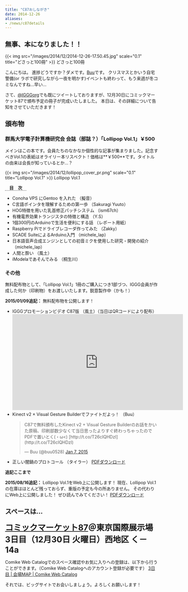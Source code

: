 ```yaml
---
title: "C87おしながき"
date: 2014-12-26
aliases:
- /news/c87details
---
```


## 無事、本になりました！！

{{< img src="/images/2014/12/2014-12-26-17.50.45.jpg" scale="0.1" title="どさっと100冊" >}} どさっと100冊

こんにちは。
進捗どうですか？ダメです。[Buu](http://twitter.com/buu0528)です。
クリスマスとかいう自宅警備(or ラボで研究しながら一夜を明かす)イベントも終わって、もう来週が冬コミなんですね…早い…

さて、[@IGGGorg](http://twitter.com/IGGGorg)でも既にツイートしておりますが、12月30日にコミックマーケット87で頒布予定の冊子が完成いたしました。
本日は、その詳細について告知をさせていただきます！

## 頒布物

### 群馬大学電子計算機研究会 会誌（部誌？）「Lollipop Vol.1」￥500

メインはこの本です。会員たちのなかなか個性的な記事が集まりました。記念すべきVol.1の表紙はオライリー本リスペクト！価格は**￥500**です。タイトルの由来は会長が知っているとか…？

{{< img src="/images/2014/12/lollipop_cover_pr.png" scale="0.1" title="Lollipop Vol.1" >}} Lollipop Vol.1

<span style="border-bottom: dotted 1px; font-weight: bold; margin: 0px 0px 5px 0px;">　目　次　</span>

* Conoha VPS にGentoo を入れた （擬音）
* C言語ポインタを理解するための第一歩 （Sakuragi Yuuto）
* HOG特徴を用いた乳首修正パッチシステム （ism67ch）
* 有機電界効果トランジスタの特徴と構造 （Y.S）
* 1個300円のArduinoで生活を便利にする話 （レポート用紙）
* Raspberry Piでドライブレコーダ作ってみた （Zakky）
* SCADE SuiteによるArduino入門 （michele_lap）
* 日本語音声合成エンジンとしての初音ミクを使用した研究・開発の紹介 （michele_lap）
* 人間と酔い （風土）
* iModelaであそんでみる （桐生川）

### その他

無料配布物として、「Lollipop Vol.1」1冊のご購入につき1部づつ、IGGG会員が作成した何か（印刷物）をお渡しいたします。鋭意製作中（かも！）

**2015/01/09追記：** 無料配布物を公開します！

* IGGGプロモーションビデオ C87版 （風土）（当日はQRコードにより配布）
  <iframe width="560" height="315" src="https://www.youtube.com/embed/GBExDoOGrGw" frameborder="0" allow="accelerometer; autoplay; encrypted-media; gyroscope; picture-in-picture" allowfullscreen></iframe>
* Kinect v2 × Visual Gesture Builderでファイトだよっ！ （Buu）
  <blockquote class="twitter-tweet"><p lang="ja" dir="ltr">C87で無料頒布したKinect v2 + Visual Gesture Builderのお話をかいた原稿、印刷部数少なくて当日思ったよりすぐ終わっちゃったのでPDFで置いとく(・ω<) [http://t.co/T26cIQHDzI](http://t.co/T26cIQHDzI)</p>&mdash; Buu (@buu0528) <a href="https://twitter.com/buu0528/status/552952754734235648?ref_src=twsrc%5Etfw">Jan 7, 2015</a></blockquote><script async src="https://platform.twitter.com/widgets.js" charset="utf-8"></script>
* 正しい闇鍋のプロトコール （タイラー） [PDFダウンロード](http://ftp.iggg.org/taira/yaminabe.pdf "【PDF】正しい闇鍋のプロトコール")

**追記ここまで**

**2015/08/16追記：** Lollipop Vol.1をWeb上に公開します！
現在、Lollipop Vol.1の在庫はほとんど残っておらず、重版の予定も今の所ありません。
その代わりにWeb上に公開しました！
ぜひ読んでみてください！
[PDFダウンロード](http://ftp.iggg.org/public/comiket/lollipop_vol1.pdf)

## スペースは…

<span style="font-size: 20pt; font-weight: bold;">[コミックマーケット87](http://www.comiket.co.jp/info-a/C87/C87info.html "コミックマーケット87")＠東京国際展示場 3日目（12月30日 火曜日）西地区 く－14a</span>

Comike Web Catalogでのスペース確認やお気に入りへの登録は、以下から行うことができます。（Comike Web Catalogへのアカウント登録が必要です）
[3日目 | 会場MAP | Comike Web Catalog](https://webcatalog-free.circle.ms/Map/Hall?day=Day3&hall=w12#く14a "3日目 | 会場MAP | Comike Web Catalog")

それでは、ビッグサイトでお会いしましょう。よろしくお願いします！
